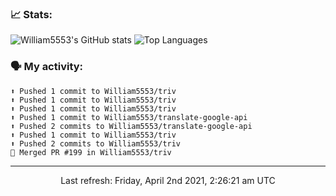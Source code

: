 ### 📈 Stats:
![William5553's GitHub stats](https://github-readme-stats.vercel.app/api?username=william5553&show_icons=true)
![Top Languages](https://github-readme-stats.vercel.app/api/top-langs/?username=william5553&langs_count=10&layout=compact)

### 🗣 My activity:
```
⬆️ Pushed 1 commit to William5553/triv
⬆️ Pushed 1 commit to William5553/triv
⬆️ Pushed 1 commit to William5553/triv
⬆️ Pushed 1 commit to William5553/translate-google-api
⬆️ Pushed 2 commits to William5553/translate-google-api
⬆️ Pushed 1 commit to William5553/triv
⬆️ Pushed 2 commits to William5553/triv
🎉 Merged PR #199 in William5553/triv
```

------------
<p align="center">Last refresh: Friday, April 2nd 2021, 2:26:21 am UTC</p>
